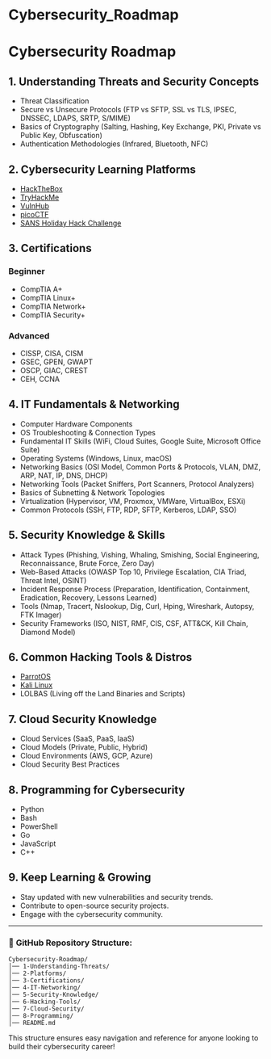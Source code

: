 # Cybersecurity_Roadmap

# Cybersecurity Roadmap

## 1. **Understanding Threats and Security Concepts**
- Threat Classification
- Secure vs Unsecure Protocols (FTP vs SFTP, SSL vs TLS, IPSEC, DNSSEC, LDAPS, SRTP, S/MIME)
- Basics of Cryptography (Salting, Hashing, Key Exchange, PKI, Private vs Public Key, Obfuscation)
- Authentication Methodologies (Infrared, Bluetooth, NFC)

## 2. **Cybersecurity Learning Platforms**
- [HackTheBox](https://www.hackthebox.com/)
- [TryHackMe](https://tryhackme.com/)
- [VulnHub](https://www.vulnhub.com/)
- [picoCTF](https://picoctf.org/)
- [SANS Holiday Hack Challenge](https://holidayhackchallenge.com/)

## 3. **Certifications**
### Beginner
- CompTIA A+
- CompTIA Linux+
- CompTIA Network+
- CompTIA Security+
### Advanced
- CISSP, CISA, CISM
- GSEC, GPEN, GWAPT
- OSCP, GIAC, CREST
- CEH, CCNA

## 4. **IT Fundamentals & Networking**
- Computer Hardware Components
- OS Troubleshooting & Connection Types
- Fundamental IT Skills (WiFi, Cloud Suites, Google Suite, Microsoft Office Suite)
- Operating Systems (Windows, Linux, macOS)
- Networking Basics (OSI Model, Common Ports & Protocols, VLAN, DMZ, ARP, NAT, IP, DNS, DHCP)
- Networking Tools (Packet Sniffers, Port Scanners, Protocol Analyzers)
- Basics of Subnetting & Network Topologies
- Virtualization (Hypervisor, VM, Proxmox, VMWare, VirtualBox, ESXi)
- Common Protocols (SSH, FTP, RDP, SFTP, Kerberos, LDAP, SSO)

## 5. **Security Knowledge & Skills**
- Attack Types (Phishing, Vishing, Whaling, Smishing, Social Engineering, Reconnaissance, Brute Force, Zero Day)
- Web-Based Attacks (OWASP Top 10, Privilege Escalation, CIA Triad, Threat Intel, OSINT)
- Incident Response Process (Preparation, Identification, Containment, Eradication, Recovery, Lessons Learned)
- Tools (Nmap, Tracert, Nslookup, Dig, Curl, Hping, Wireshark, Autopsy, FTK Imager)
- Security Frameworks (ISO, NIST, RMF, CIS, CSF, ATT&CK, Kill Chain, Diamond Model)

## 6. **Common Hacking Tools & Distros**
- [ParrotOS](https://www.parrotsec.org/)
- [Kali Linux](https://www.kali.org/)
- LOLBAS (Living off the Land Binaries and Scripts)

## 7. **Cloud Security Knowledge**
- Cloud Services (SaaS, PaaS, IaaS)
- Cloud Models (Private, Public, Hybrid)
- Cloud Environments (AWS, GCP, Azure)
- Cloud Security Best Practices

## 8. **Programming for Cybersecurity**
- Python
- Bash
- PowerShell
- Go
- JavaScript
- C++

## 9. **Keep Learning & Growing**
- Stay updated with new vulnerabilities and security trends.
- Contribute to open-source security projects.
- Engage with the cybersecurity community.

---
### 📌 **GitHub Repository Structure:**
```
Cybersecurity-Roadmap/
│── 1-Understanding-Threats/
│── 2-Platforms/
│── 3-Certifications/
│── 4-IT-Networking/
│── 5-Security-Knowledge/
│── 6-Hacking-Tools/
│── 7-Cloud-Security/
│── 8-Programming/
│── README.md
```
This structure ensures easy navigation and reference for anyone looking to build their cybersecurity career!

